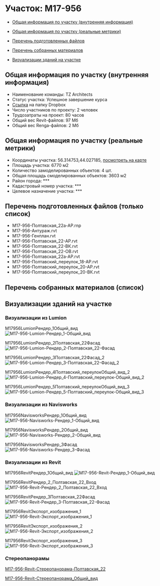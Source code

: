 # Участок: M17-956

* [Общая информация по участку (внутренняя информация)](#Chapter1)

* [Общая информация по участку (реальные метрики)](#Chapter2)

* [Перечень подготовленных файлов](#Chapter3)

* [Перечень собранных материалов](#Chapter4)

* [Визуализации зданий на участке](#Chapter5)

## <a id="Chapter1"></a> Общая информация по участку (внутренняя информация)
+ Наименование команды: TZ Architects
+ Статус участка: Успешное завершение курса
+ [Ссылка](https://www.dropbox.com/sh/wvvgv1nw1iqred9/AADgIpu2TIMs0o6HNElTD0ava/M17_956?dl=0) на папку Dropbox
+ Число участников по проекту: 2 человек
+ Трудозатраты на проект: 80 часов
+ Общий вес Revit-файлов: 97 Мб
+ Общий вес Renga-файлов: 2 Мб
## <a id="Chapter2"></a> Общая информация по участку (реальные метрики)
+ Координаты участка: 56.314753,44.027185, [посмотреть на карте](https://yandex.ru/maps/47/nizhny-novgorod/?ll=44.027185%2C56.314753&z=19)
+ Площадь участка: 6770 м2
+ Количество замоделированных объектов: 4 шт.
+ Общая площадь смоделированных объектов: 3603 м2
+ Район города: *** 
+ Кадастровый номер участка: *** 
+ Целевое назначение участка: *** 
## <a id="Chapter3"></a> Перечень подготовленных файлов (только список)
+ M17-956-Полтавская_22а-АР.rnp
+ М17-956-Антураж.rvt
+ М17-956-Генплан.rvt
+ М17-956-Полтавская_22-АР.rvt
+ М17-956-Полтавская_22-ВК.rvt
+ М17-956-Полтавская_22-ОВ.rvt
+ М17-956-Полтавская_22а-АР.rvt
+ М17-956-Полтавский_переулок_18-АР.rvt
+ М17-956-Полтавский_переулок_20-АР.rvt
+ М17-956-Полтавский_переулок_20-ВК.rvt
## <a id="Chapter4"></a> Перечень собранных материалов (список)
## <a id="Chapter5"></a> Визуализации зданий на участке
### Визуализации из Lumion
M17956LumionРендер_1Общий_вид
![M17-956-Lumion-Рендер_1-Общий_вид](/Images/M17_956/M17-956-Lumion-Рендер_1-Общий_вид_Compressed.jpg)

M17956LumionРендер_2Полтавская_22Фасад
![M17-956-Lumion-Рендер_2-Полтавская_22-Фасад](/Images/M17_956/M17-956-Lumion-Рендер_2-Полтавская_22-Фасад_Compressed.jpg)

M17956LumionРендер_3Полтавская_22Фасад_2
![M17-956-Lumion-Рендер_3-Полтавская_22-Фасад_2](/Images/M17_956/M17-956-Lumion-Рендер_3-Полтавская_22-Фасад_2_Compressed.jpg)

M17956LumionРендер_4Полтавский_переулокОбщий_вид_2
![M17-956-Lumion-Рендер_4-Полтавский_переулок-Общий_вид_2](/Images/M17_956/M17-956-Lumion-Рендер_4-Полтавский_переулок-Общий_вид_2_Compressed.jpg)

M17956LumionРендер_5Полтавский_переулокОбщий_вид_3
![M17-956-Lumion-Рендер_5-Полтавский_переулок-Общий_вид_3](/Images/M17_956/M17-956-Lumion-Рендер_5-Полтавский_переулок-Общий_вид_3_Compressed.jpg)

### Визуализации из Navisworks
M17956NavisworksРендер_1Общий_вид
![M17-956-Navisworks-Рендер_1-Общий_вид](/Images/M17_956/M17-956-Navisworks-Рендер_1-Общий_вид_Compressed.jpg)

M17956NavisworksРендер_2Общий_вид
![M17-956-Navisworks-Рендер_2-Общий_вид](/Images/M17_956/M17-956-Navisworks-Рендер_2-Общий_вид_Compressed.jpg)

M17956NavisworksРендер_3Фасад
![M17-956-Navisworks-Рендер_3-Фасад](/Images/M17_956/M17-956-Navisworks-Рендер_3-Фасад_Compressed.jpg)

### Визуализации из Revit
М17956RevitРендер_1Общий_вид
![М17-956-Revit-Рендер_1-Общий_вид](/Images/M17_956/М17-956-Revit-Рендер_1-Общий_вид_Compressed.jpg)

М17956RevitРендер_2_Полтавская_22_Вход
![М17-956-Revit-Рендер_2_Полтавская_22_Вход](/Images/M17_956/М17-956-Revit-Рендер_2_Полтавская_22_Вход_Compressed.jpg)

М17956RevitРендер_3Полтавская_22Фасад
![М17-956-Revit-Рендер_3-Полтавская_22-Фасад](/Images/M17_956/М17-956-Revit-Рендер_3-Полтавская_22-Фасад_Compressed.jpg)

М17956RevitЭкспорт_изображения_1
![М17-956-Revit-Экспорт_изображения_1](/Images/M17_956/М17-956-Revit-Экспорт_изображения_1_Compressed.jpg)

М17956RevitЭкспорт_изображения_2
![М17-956-Revit-Экспорт_изображения_2](/Images/M17_956/М17-956-Revit-Экспорт_изображения_2_Compressed.jpg)

М17956RevitЭкспорт_изображения_3
![М17-956-Revit-Экспорт_изображения_3](/Images/M17_956/М17-956-Revit-Экспорт_изображения_3_Compressed.jpg)

### Стереопанорамы
[M17-956-Revit-Стереопанорама-Полтавская_22](https://pano.autodesk.com/pano.html?url=jpgs/42c25322-0ca6-4bb6-a96c-16d65d76d7a2&version=2)

[M17-956-Revit-Стереопанорама_Общий_вид](https://pano.autodesk.com/pano.html?url=jpgs/0c836d7a-bcea-43f9-b418-7561f00171be&version=2)


